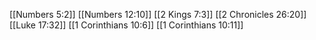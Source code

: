 [[Numbers 5:2]]
[[Numbers 12:10]]
[[2 Kings 7:3]]
[[2 Chronicles 26:20]]
[[Luke 17:32]]
[[1 Corinthians 10:6]]
[[1 Corinthians 10:11]]
